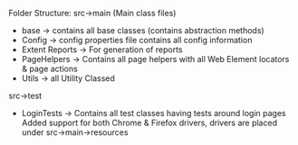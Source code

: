Folder Structure:
src->main (Main class files)
* base -> contains all base classes (contains abstraction methods)
* Config -> config properties file contains all config information
* Extent Reports  -> For generation of reports
* PageHelpers -> Contains all page helpers with all Web Element locators & page actions
* Utils -> all Utility Classed

src->test
* LoginTests -> Contains all test classes having tests around login pages
Added support for both Chrome & Firefox drivers, drivers are placed under src->main->resources

